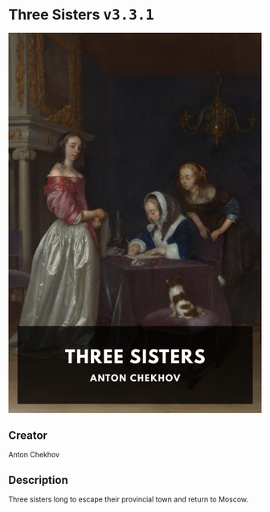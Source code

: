 
# Three Sisters <kbd>v3.3.1</kbd>

<center>
  <img src="./cover-1024.jpg"/>
</center>

## Creator
Anton Chekhov

## Description
Three sisters long to escape their provincial town and return to Moscow.
